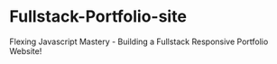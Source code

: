 # Fullstack-Portfolio-site
Flexing Javascript Mastery - Building a Fullstack Responsive Portfolio Website!
